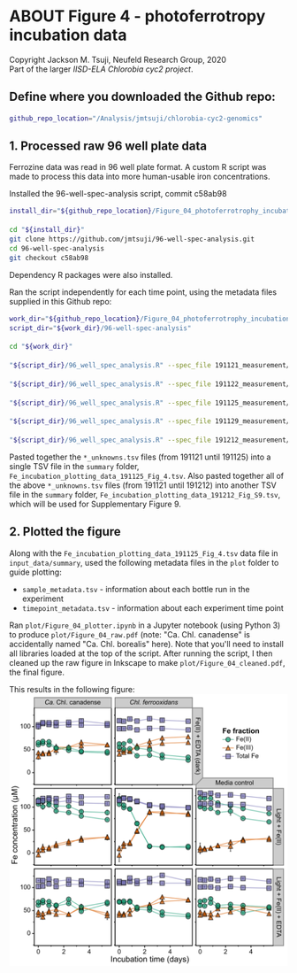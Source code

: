 # ABOUT Figure 4 - photoferrotropy incubation data
Copyright Jackson M. Tsuji, Neufeld Research Group, 2020  
Part of the larger *IISD-ELA Chlorobia cyc2 project*.

## Define where you downloaded the Github repo:
```bash
github_repo_location="/Analysis/jmtsuji/chlorobia-cyc2-genomics"
```

## 1. Processed raw 96 well plate data
Ferrozine data was read in 96 well plate format. A custom R script was made to process this data into more human-usable iron concentrations.

Installed the 96-well-spec-analysis script, commit c58ab98
```bash
install_dir="${github_repo_location}/Figure_04_photoferrotrophy_incubation/input_data"

cd "${install_dir}"
git clone https://github.com/jmtsuji/96-well-spec-analysis.git
cd 96-well-spec-analysis
git checkout c58ab98
```
Dependency R packages were also installed.

Ran the script independently for each time point, using the metadata files supplied in this Github repo:
```bash
work_dir="${github_repo_location}/Figure_04_photoferrotrophy_incubation/input_data"
script_dir="${work_dir}/96-well-spec-analysis"

cd "${work_dir}"

"${script_dir}/96_well_spec_analysis.R" --spec_file 191121_measurement/191121_Chl1_photoferrotrophy_tU_t0_t1_t2_FeTot.txt --metadata_file 191121_measurement/191121_Chl1_photoferrotrophy_tU_t0_t1_t2_FeTot_metadata_vs3.tsv --run_name 191121_measurement/191121_analyzed/191121_FeZ

"${script_dir}/96_well_spec_analysis.R" --spec_file 191122_measurement/191122_Chl1_photoferrotrophy_t3_t4_final.txt --metadata_file 191122_measurement/191122_Chl1_photoferrotrophy_t3_t4_final_metadata_vs2.tsv --run_name 191122_measurement/analyzed/191122_FeZ 2>&1 | tee 191122_measurement/analyzed/191122_FeZ.log

"${script_dir}/96_well_spec_analysis.R" --spec_file 191125_measurement/191125_Chl1_photoferrotrophy_t5_t6_final.txt --metadata_file 191125_measurement/191125_Chl1_photoferrotrophy_t5_t6_final_metadata_vs2.tsv --run_name 191125_measurement/analyzed/191125_FeZ 2>&1 | tee 191125_measurement/analyzed/191125_FeZ.log

"${script_dir}/96_well_spec_analysis.R" --spec_file 191129_measurement/191129_Chl1_photoferrotrophy_t7_final.txt --metadata_file 191129_measurement/191129_Chl1_photoferrotrophy_t7_final_metadata_vs2.tsv --run_name 191129_measurement/analyzed/191129_FeZ 2>&1 | tee 191129_measurement/analyzed/191129_FeZ.log

"${script_dir}/96_well_spec_analysis.R" --spec_file 191212_measurement/191212_Chl1_photoferrotrophy_t8_t9_final.txt --metadata_file 191212_measurement/191212_Chl1_photoferrotrophy_t8_t9_final_metadata_vs2.tsv --run_name 191212_measurement/analyzed/191212_FeZ 2>&1 | tee 191212_measurement/analyzed/191212_FeZ.log
```

Pasted together the `*_unknowns.tsv` files (from 191121 until 191125) into a single TSV file in the `summary` folder, `Fe_incubation_plotting_data_191125_Fig_4.tsv`. Also pasted together all of the above `*_unknowns.tsv` files (from 191121 until 191212) into another TSV file in the `summary` folder, `Fe_incubation_plotting_data_191212_Fig_S9.tsv`, which will be used for Supplementary Figure 9.

## 2. Plotted the figure
Along with the `Fe_incubation_plotting_data_191125_Fig_4.tsv` data file in `input_data/summary`, used the following metadata files in the `plot` folder to guide plotting:
- `sample_metadata.tsv` - information about each bottle run in the experiment
- `timepoint_metadata.tsv` - information about each experiment time point

Ran `plot/Figure_04_plotter.ipynb` in a Jupyter notebook (using Python 3) to produce `plot/Figure_04_raw.pdf` (note: "Ca. Chl. canadense" is accidentally named "Ca. Chl. borealis" here). Note that you'll need to install all libraries loaded at the top of the script. After running the script, I then cleaned up the raw figure in Inkscape to make `plot/Figure_04_cleaned.pdf`, the final figure.

This results in the following figure:
![Figure_04](plot/Figure_04_cleaned.png)

